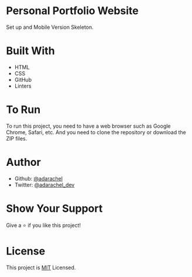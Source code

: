 # Personal Portfolio Website
Set up and Mobile Version Skeleton.

# Built With
- HTML
- CSS
- GitHub
- Linters

# To Run
To run this project, you need to have a web browser such as Google Chrome, Safari, etc. And you need to clone the repository or download the ZIP files.

# Author
- Github: [@adarachel](https://github.com/adarachel)
- Twitter: [@adarachel_dev](https://twitter.com/adarachel_dev)

# Show Your Support
Give a ⭐ if you like this project!

# License
This project is [MIT](https://github.com/adarachel/personal-portfolio/blob/set-up/mit.md) Licensed.
